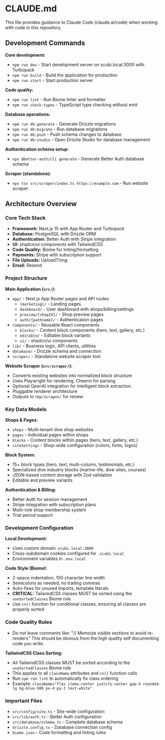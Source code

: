 # CLAUDE.md

This file provides guidance to Claude Code (claude.ai/code) when working with code in this repository.

## Development Commands

**Core development:**
- `npm run dev` - Start development server on scubi.local:3000 with Turbopack
- `npm run build` - Build the application for production
- `npm run start` - Start production server

**Code quality:**
- `npm run lint` - Run Biome linter and formatter
- `npm run check-types` - TypeScript type checking without emit

**Database operations:**
- `npm run db:generate` - Generate Drizzle migrations
- `npm run db:migrate` - Run database migrations
- `npm run db:push` - Push schema changes to database
- `npm run db:studio` - Open Drizzle Studio for database management

**Authentication schema setup:**
- `npx @better-auth/cli generate` - Generate Better Auth database schema

**Scraper (standalone):**
- `npx tsx src/scraper/index.ts https://example.com` - Run website scraper

## Architecture Overview

### Core Tech Stack
- **Framework:** Next.js 15 with App Router and Turbopack
- **Database:** PostgreSQL with Drizzle ORM
- **Authentication:** Better Auth with Stripe integration
- **UI:** shadcn/ui components with TailwindCSS
- **Code Quality:** Biome for linting/formatting
- **Payments:** Stripe with subscription support
- **File Uploads:** UploadThing
- **Email:** Resend

### Project Structure

**Main Application (`src/`):**
- `app/` - Next.js App Router pages and API routes
  - `(marketing)/` - Landing pages
  - `dashboard/` - User dashboard with shops/billing/settings
  - `preview/[shopId]/` - Shop preview pages
  - `auth/[pathname]/` - Authentication pages
- `components/` - Reusable React components
  - `blocks/` - Content block components (hero, text, gallery, etc.)
  - `editable/` - Editable block variants
  - `ui/` - shadcn/ui components
- `lib/` - Business logic, API clients, utilities
- `database/` - Drizzle schema and connection
- `scraper/` - Standalone website scraper tool

**Website Scraper (`src/scraper/`):**
- Converts existing websites into normalized block structure
- Uses Playwright for rendering, Cheerio for parsing
- Optional OpenAI integration for intelligent block extraction
- Pluggable renderer architecture
- Outputs to `tmp/scrapes/` for review

### Key Data Models

**Shops & Pages:**
- `shops` - Multi-tenant dive shop websites
- `pages` - Individual pages within shops
- `blocks` - Content blocks within pages (hero, text, gallery, etc.)
- `siteSettings` - Shop-wide configuration (colors, fonts, logos)

**Block System:**
- 15+ block types (hero, text, multi-column, testimonials, etc.)
- Specialized dive industry blocks (marine-life, dive-sites, courses)
- JSON-based content storage with Zod validation
- Editable and preview variants

**Authentication & Billing:**
- Better Auth for session management
- Stripe integration with subscription plans
- Multi-role shop membership system
- Trial period support

### Development Configuration

**Local Development:**
- Uses custom domain: `scubi.local:3000`
- Cross-subdomain cookies configured for `.scubi.local`
- Environment variables in `.env.local`

**Code Style (Biome):**
- 2-space indentation, 100 character line width
- Semicolons as needed, no trailing commas
- Auto-fixes for unused imports, template literals
- **CRITICAL:** TailwindCSS classes MUST be sorted using the `useSortedClasses` Biome rule
- Use `cn()` function for conditional classes, ensuring all classes are properly sorted

### Code Quality Rules
- Do not leave comments like: "// Memoize visible sections to avoid re-renders" This should be obvious from the high quality self documenting code you write.

**TailwindCSS Class Sorting:**
- All TailwindCSS classes MUST be sorted according to the `useSortedClasses` Biome rule
- This applies to all `className` attributes and `cn()` function calls
- Run `npm run lint` to automatically fix class ordering
- Example: `className="flex items-center justify-center gap-4 rounded-lg bg-blue-500 px-4 py-2 text-white"`

### Important Files
- `src/config/site.ts` - Site-wide configuration
- `src/lib/auth.ts` - Better Auth configuration
- `src/database/schema.ts` - Complete database schema
- `drizzle.config.ts` - Database connection config
- `biome.json` - Code formatting and linting rules